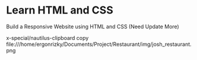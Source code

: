 # Learn HTML and CSS
Build a Responsive Website using HTML and CSS (Need Update More)

x-special/nautilus-clipboard
copy
file:///home/ergonrizky/Documents/Project/Restaurant/img/josh_restaurant.png
